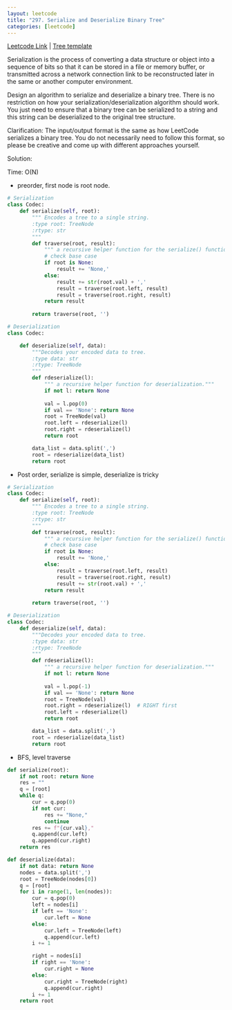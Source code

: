 ```yaml
---
layout: leetcode
title: "297. Serialize and Deserialize Binary Tree" 
categories: [leetcode]
---
```


[Leetcode Link](https://leetcode.com/problems/serialize-and-deserialize-binary-tree/)
| [Tree template](/template/tree)

Serialization is the process of converting a data structure or object into a sequence of bits so that it can be stored in a file or memory buffer, or transmitted across a network connection link to be reconstructed later in the same or another computer environment.

Design an algorithm to serialize and deserialize a binary tree. There is no restriction on how your serialization/deserialization algorithm should work. You just need to ensure that a binary tree can be serialized to a string and this string can be deserialized to the original tree structure.

Clarification: The input/output format is the same as how LeetCode serializes a binary tree. You do not necessarily need to follow this format, so please be creative and come up with different approaches yourself.

Solution:

Time: O(N)

- preorder, first node is root node.

```python
# Serialization 
class Codec:
    def serialize(self, root):
        """ Encodes a tree to a single string.
        :type root: TreeNode
        :rtype: str
        """
        def traverse(root, result):
            """ a recursive helper function for the serialize() function."""
            # check base case
            if root is None:
                result += 'None,'
            else:
                result += str(root.val) + ','
                result = traverse(root.left, result)
                result = traverse(root.right, result)
            return result
        
        return traverse(root, '')

# Deserialization 
class Codec:

    def deserialize(self, data):
        """Decodes your encoded data to tree.
        :type data: str
        :rtype: TreeNode
        """
        def rdeserialize(l):
            """ a recursive helper function for deserialization."""
            if not l: return None
                
            val = l.pop(0)
            if val == 'None': return None
            root = TreeNode(val)
            root.left = rdeserialize(l)
            root.right = rdeserialize(l)
            return root

        data_list = data.split(',')
        root = rdeserialize(data_list)
        return root
```

- Post order, serialize is simple, deserialize is tricky
  
```python
# Serialization 
class Codec:
    def serialize(self, root):
        """ Encodes a tree to a single string.
        :type root: TreeNode
        :rtype: str
        """
        def traverse(root, result):
            """ a recursive helper function for the serialize() function."""
            # check base case
            if root is None:
                result += 'None,'
            else:
                result = traverse(root.left, result)
                result = traverse(root.right, result)
                result += str(root.val) + ','
            return result
        
        return traverse(root, '')

# Deserialization 
class Codec:
    def deserialize(self, data):
        """Decodes your encoded data to tree.
        :type data: str
        :rtype: TreeNode
        """
        def rdeserialize(l):
            """ a recursive helper function for deserialization."""
            if not l: return None
                
            val = l.pop(-1)
            if val == 'None': return None
            root = TreeNode(val)
            root.right = rdeserialize(l)  # RIGHT first
            root.left = rdeserialize(l)
            return root

        data_list = data.split(',')
        root = rdeserialize(data_list)
        return root

```

- BFS, level traverse

```python
def serialize(root):
    if not root: return None
    res = ""
    q = [root]
    while q:
        cur = q.pop(0)
        if not cur:
            res += "None,"
            continue
        res += f"{cur.val},"
        q.append(cur.left)
        q.append(cur.right)
    return res

def deserialize(data):
    if not data: return None
    nodes = data.split(',')
    root = TreeNode(nodes[0])
    q = [root]
    for i in range(1, len(nodes)):
        cur = q.pop(0)
        left = nodes[i]
        if left == 'None':
            cur.left = None
        else:
            cur.left = TreeNode(left)
            q.append(cur.left)
        i += 1

        right = nodes[i]
        if right == 'None':
            cur.right = None
        else:
            cur.right = TreeNode(right)
            q.append(cur.right)
        i += 1
    return root
```
